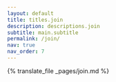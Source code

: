 ```yaml
---
layout: default
title: titles.join
description: descriptions.join
subtitle: main.subtitle
permalink: /join/
nav: true
nav_order: 7
---
```


{% translate_file _pages/join.md %}
